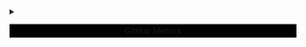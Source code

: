 <details>
<summary>
  <table width="100%">
    <tr>
      <td bgcolor="black" width="100000000000" align="center">
        GitHub Metrics
      </td>
    </tr>
  </table>
</summary>
<table>
  <tr>
    <td align="center">
      <img src="https://github-readme-stats-garvit-exe.vercel.app/api?username=garvit-exe&theme=tokyonight&bg_color=00000000&hide_border=true&include_all_commits=true&count_private=true&number_format=short&show_icons=true" alt="GitHub Stats" />
    </td>
    <td align="center">
      <img alt="Profile Trophies" src="https://github-profile-trophy.vercel.app/?username=garvit-exe&theme=flat&no-bg=true&no-frame=true&column=5" />
    </td>
  </tr>
  <tr>
    <td colspan="2" align="center">
      <img alt="GitHub Profile Graph" align="center" src="http://github-profile-summary-cards.vercel.app/api/cards/profile-details?username=garvit-exe&theme=transparent" />
    </td>
  </tr>
  <tr>
    <td align="center">
      <img alt="productive Time Chart" src="http://github-profile-summary-cards.vercel.app/api/cards/productive-time?username=garvit-exe&theme=transparent&utcOffset=5.30" />
    </td>
    <td align="center">
      <img src="https://github-readme-streak-stats-eight.vercel.app/?user=garvit-exe&theme=tokyonight-duo&hide_border=true" alt="GitHub Streak" />
    </td>
  </tr>
  <tr>
    <td colspan="2" align="center">
      <picture>
        <source media="(prefers-color-scheme: dark)" srcset="https://raw.githubusercontent.com/garvit-exe/garvit-exe/output/github-contribution-grid-snake-dark.svg">
        <img alt="GitHub contribution grid snake animation" src="https://raw.githubusercontent.com/garvit-exe/garvit-exe/output/github-contribution-grid-snake.svg">
      </picture>
    </td>
  </tr>
  <tr>
    <td colspan="2" align="center">
      <img alt="GitHub Activity Graph" align="center" src="https://github-readme-activity-graph.vercel.app/graph?username=garvit-exe&theme=github-compact&hide_border=true&area=true&area_color=8a2be2&line=8a2be2&point=8a2be2&hide_title=true&grid=false" />
    </td>
  </tr>
</table>
</details>
